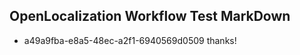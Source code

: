 ## OpenLocalization Workflow Test MarkDown
* a49a9fba-e8a5-48ec-a2f1-6940569d0509 thanks!

<!--HONumber=Jul16_HO2-->


